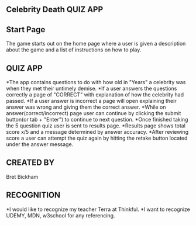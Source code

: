 ## Celebrity Death QUIZ APP ##

## Start Page ##
The game starts out on the home page where a user is given
a description about the game and a list of instructions on
how to play.

## QUIZ APP ##
*The app contains questions to do with how old in "Years" a 
celebrity was when they met their untimely demise.
*If a user answers the questions correctly a page of "CORRECT" with
explanation of how the celebrity had passed. 
*If a user answer is incorrect a page will open explaining their
answer was wrong and giving them the correct answer.
*While on answer(correct/incorrect) page user can continue by
clicking the submit button(or tab + "Enter") to continue to next
question.
*Once finished taking the 5 question quiz user is sent to results page.
*Results page shows total score x/5 and a message determined by answer
accuracy.
*After reviewing score a user can attempt the quiz again by hitting the
retake button located under the answer message.

## CREATED BY ##
Bret Bickham 

## RECOGNITION ##
*I would like to recognize my teacher Terra at Thinkful.
*I want to recognize UDEMY, MDN, w3school for any referencing.
